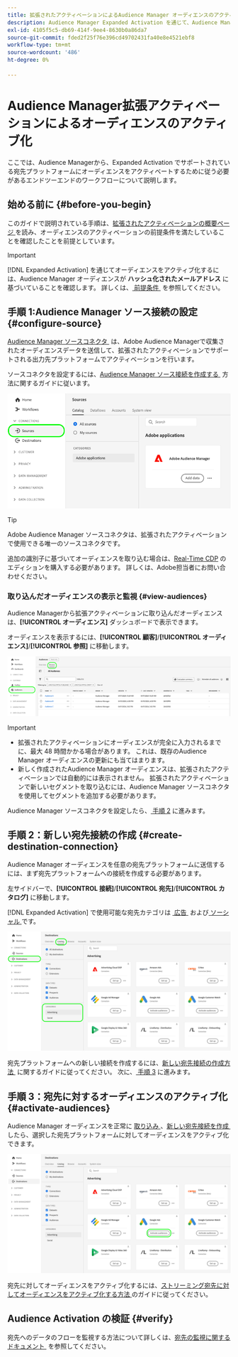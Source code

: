 ```yaml
---
title: 拡張されたアクティベーションによるAudience Manager オーディエンスのアクティブ化
description: Audience Manager Expanded Activation を通じて、Audience Manager オーディエンスをソーシャルおよび広告の宛先に対してアクティブ化する方法について説明します。
exl-id: 4105f5c5-db69-414f-9ee4-8630b0a86da7
source-git-commit: fded2f25f76e396cd49702431fa40e8e4521ebf8
workflow-type: tm+mt
source-wordcount: '486'
ht-degree: 0%

---
```


# Audience Manager拡張アクティベーションによるオーディエンスのアクティブ化

ここでは、Audience Managerから、Expanded Activation でサポートされている宛先プラットフォームにオーディエンスをアクティベートするために従う必要があるエンドツーエンドのワークフローについて説明します。

## 始める前に {#before-you-begin}

このガイドで説明されている手順は、[&#x200B; 拡張されたアクティベーションの概要ページ &#x200B;](overview.md) を読み、オーディエンスのアクティベーションの前提条件を満たしていることを確認したことを前提としています。

>[!IMPORTANT]
>
>[!DNL Expanded Activation] を通じてオーディエンスをアクティブ化するには、Audience Manager オーディエンスが **ハッシュ化されたメールアドレス** に基づいていることを確認します。 詳しくは、[&#x200B; 前提条件 &#x200B;](overview.md#prerequisites) を参照してください。

## 手順 1:Audience Manager ソース接続の設定 {#configure-source}

[Audience Manager ソースコネクタ &#x200B;](../sources/connectors/adobe-applications/audience-manager.md) は、Adobe Audience Managerで収集されたオーディエンスデータを送信して、拡張されたアクティベーションでサポートされる出力先プラットフォームでアクティベーションを行います。

ソースコネクタを設定するには、[Audience Manager ソース接続を作成する &#x200B;](../sources/tutorials/ui/create/adobe-applications/audience-manager.md) 方法に関するガイドに従います。

![Audience Manager ソース接続を含む「ソース」タブを示すExperience Platform UI 画像 &#x200B;](assets/sources-tab.png)

>[!TIP]
>
>Adobe Audience Manager ソースコネクタは、拡張されたアクティベーションで使用できる唯一のソースコネクタです。
>
>追加の識別子に基づいてオーディエンスを取り込む場合は、[Real-Time CDP](../rtcdp/overview.md) のエディションを購入する必要があります。 詳しくは、Adobe担当者にお問い合わせください。

### 取り込んだオーディエンスの表示と監視 {#view-audiences}

Audience Managerから拡張アクティベーションに取り込んだオーディエンスは、**[!UICONTROL オーディエンス]** ダッシュボードで表示できます。

オーディエンスを表示するには、**[!UICONTROL 顧客]**/**[!UICONTROL オーディエンス]**/**[!UICONTROL 参照]** に移動します。

![&#x200B; オーディエンスページを示すExperience Platform UI 画像。](assets/audiences-browse.png)

>[!IMPORTANT]
>
>* 拡張されたアクティベーションにオーディエンスが完全に入力されるまでに、最大 48 時間かかる場合があります。 これは、既存のAudience Manager オーディエンスの更新にも当てはまります。
>* 新しく作成されたAudience Manager オーディエンスは、拡張されたアクティベーションでは自動的には表示されません。 拡張されたアクティベーションで新しいセグメントを取り込むには、Audience Manager ソースコネクタを使用してセグメントを追加する必要があります。

Audience Manager ソースコネクタを設定したら、[&#x200B; 手順 2](#create-destination-connection) に進みます。

## 手順 2：新しい宛先接続の作成 {#create-destination-connection}

Audience Manager オーディエンスを任意の宛先プラットフォームに送信するには、まず宛先プラットフォームへの接続を作成する必要があります。

左サイドバーで、**[!UICONTROL 接続]**/**[!UICONTROL 宛先]**/**[!UICONTROL カタログ]** に移動します。

[!DNL Expanded Activation] で使用可能な宛先カテゴリは [&#x200B; 広告 &#x200B;](../destinations/catalog/advertising/overview.md) および [&#x200B; ソーシャル &#x200B;](../destinations/catalog/social/overview.md) です。

![&#x200B; 拡張されたアクティベーションの宛先カタログを示すExperience Platform UI 画像。](assets/destination-catalog.png)

宛先プラットフォームへの新しい接続を作成するには、[&#x200B; 新しい宛先接続の作成方法 &#x200B;](../destinations/ui/connect-destination.md) に関するガイドに従ってください。 次に、[&#x200B; 手順 3](#activate-audiences) に進みます。

## 手順 3：宛先に対するオーディエンスのアクティブ化 {#activate-audiences}

Audience Manager オーディエンスを正常に [&#x200B; 取り込み &#x200B;](#configure-source)、[&#x200B; 新しい宛先接続を作成 &#x200B;](#create-destination-connection) したら、選択した宛先プラットフォームに対してオーディエンスをアクティブ化できます。

![&#x200B; 拡張されたアクティベーションの宛先カタログを示すExperience Platform UI 画像。](assets/activate-audiences.png)

宛先に対してオーディエンスをアクティブ化するには、[&#x200B; ストリーミング宛先に対してオーディエンスをアクティブ化する方法 &#x200B;](../destinations/ui/activate-segment-streaming-destinations.md) のガイドに従ってください。

## Audience Activation の検証 {#verify}

宛先へのデータのフローを監視する方法について詳しくは、[&#x200B; 宛先の監視に関するドキュメント &#x200B;](../dataflows/ui/monitor-destinations.md) を参照してください。
